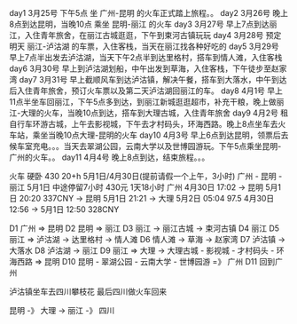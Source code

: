 day1  3月25号  下午5点  坐 广州-昆明  的火车正式踏上旅程。。
day2  3月26号  晚上8点到达昆明，当晚10点 乘坐 昆明-丽江 的火车
day3  3月27号  早上7点到达丽江，入住青年旅舍，在丽江古城逛逛，下午到束河古镇玩玩
day4  3月28号  预定明天 丽江-泸沽湖 的车票，入住客栈，当天在丽江找各种好吃的
day5  3月29号  早上7点半出发去泸沽湖，当天下午2点半到达里格村，搭车到情人滩，入住客栈
day6  3月30号  早上到泸沽湖划船，中午出发到草海，入住客栈，下午徒步至赵家湾
day7  3月31号  早上截顺风车到达泸沽镇，解决午餐，搭车到大落水，中午到达后入住青年旅舍，预订火车票以及第二天泸沽湖回丽江的车。
day8  4月1号  早上11点半坐车回丽江，下午5点多到达，到丽江新城逛逛超市，补充干粮，晚上做丽江-大理的火车，当晚10点到达，搭车到大理古城，入住青年旅舍
day9  4月2号   租自行车环游古城，上午去影视城，下午去才村码头，环海西路。晚上8点坐车去火车站，乘坐当晚10点大理-昆明的火车
day10  4月3号  早上6点到达昆明，领票后去候车室充电。。。当天去翠湖公园，云南大学以及世博园游玩。下午5点乘坐昆明-广州的火车。。
day11 4月4号  晚上8点到达，结束旅程。。。



火车 硬卧 430 20+h
5月1日/4月30日(提前请假一个上午，3小时) 广州 - 昆明 - 丽江 5月1日 中途停留7小时 430元 1天18小时
广州 4月30日 17:02 -> 昆明 5月1日 20:20 337CNY -> 昆明 5月1日 21:21 -> 大理 5月2日 05:04 97.5
4月30日 12:56 -> 5月1日 12:50 328CNY 




D1    广州 => 昆明
D2    昆明 => 丽江
D3    丽江 -> 丽江古城 -> 束河古镇
D4    丽江
D5    丽江 => 泸沽湖 -> 达里格村 -> 情人滩
D6    情人滩 -> 草海 -> 赵家湾
D7    泸沽镇 -> 大落水
D8    泸沽湖 -> 丽江
D9    丽江 => 大理 -> 大理古城 - 影视城 - 才村码头 - 环海西路 => 昆明
D10   昆明 - 翠湖公园 - 云南大学 - 世博园游 =》 广州
D11   回到广州

泸沽镇坐车去四川攀枝花
最后四川做火车回来


昆明 -》 大理 -> 丽江 -》 四川

